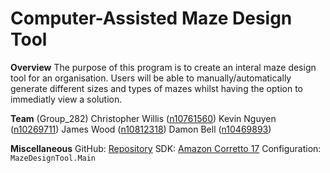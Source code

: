 # Computer-Assisted Maze Design Tool

**Overview**
The purpose of this program is to create an interal maze design tool for an organisation. Users will be able to manually/automatically generate different sizes and types of mazes whilst having the option to immediatly view a solution.

**Team** (Group_282)
Christopher Willis ([n10761560](mailto:n10761560@qut.edu.au))
Kevin Nguyen ([n10269711](mailto:n10761560@qut.edu.au))
James Wood ([n10812318](mailto:n10761560@qut.edu.au))
Damon Bell ([n10469893](mailto:n10761560@qut.edu.au))

**Miscellaneous**
GitHub: [Repository](https://github.com/cpwillis/CAB302_P)
SDK: [Amazon Corretto 17](https://docs.aws.amazon.com/corretto/latest/corretto-17-ug/what-is-corretto-17.html)
Configuration: `MazeDesignTool.Main`